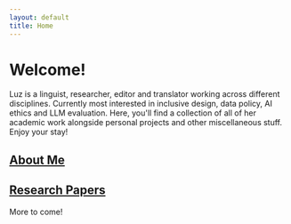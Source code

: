 ```yaml
---
layout: default
title: Home
---
```



# Welcome! 

Luz is a linguist, researcher, editor and translator working across different disciplines. Currently most interested in inclusive design, data policy, AI ethics and LLM evaluation. Here, you'll find a collection of all of her academic work alongside personal projects and other miscellaneous stuff. Enjoy your stay!

## [About Me](./about.html)
## [Research Papers](./papers.html)

More to come!
